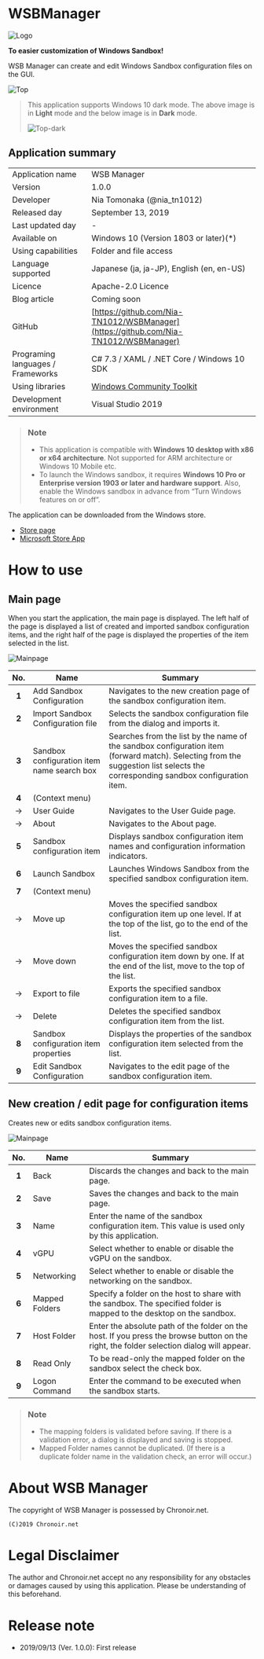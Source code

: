 # WSBManager

![Logo](https://raw.githubusercontent.com/Nia-TN1012/WSBManager/master/Assets/AppLogo.png)

**To easier customization of Windows Sandbox!**

WSB Manager can create and edit Windows Sandbox configuration files on the GUI.

![Top](https://raw.githubusercontent.com/Nia-TN1012/WSBManager/master/Assets/MainPage_Light.en-us.PNG)

> This application supports Windows 10 dark mode. The above image is in **Light** mode and the below image is in **Dark** mode.
>
> ![Top-dark](https://raw.githubusercontent.com/Nia-TN1012/WSBManager/master/Assets/MainPage_Dark.en-us.PNG)

## Application summary

|||
|---|---|
|Application name|WSB Manager|
|Version|1.0.0|
|Developer|Nia Tomonaka (@nia_tn1012)|
|Released day|September 13, 2019|
|Last updated day|-|
|Available on|Windows 10 (Version 1803 or later)(*)|
|Using capabilities|Folder and file access|
|Language supported|Japanese (ja, ja-JP), English (en, en-US)|
|Licence|Apache-2.0 Licence|
|Blog article|Coming soon|
|GitHub|[https://github.com/Nia-TN1012/WSBManager](https://github.com/Nia-TN1012/WSBManager)|
|Programing languages / Frameworks|C# 7.3 / XAML / .NET Core / Windows 10 SDK|
|Using libraries|[Windows Community Toolkit](https://github.com/windows-toolkit/WindowsCommunityToolkit)|
|Development environment|Visual Studio 2019|

> ### **Note**
>
> * This application is compatible with **Windows 10 desktop with x86 or x64 architecture**. Not supported for ARM architecture or Windows 10 Mobile etc.
> * To launch the Windows sandbox, it requires **Windows 10 Pro or Enterprise version 1903 or later and  hardware support**. Also, enable the Windows sandbox in advance from “Turn Windows features on or off”.

The application can be downloaded from the Windows store.

* [Store page](https://www.microsoft.com/store/apps/9P09B9DSPB95)
* [Microsoft Store App](ms-windows-store://pdp/?productid=9P09B9DSPB95)

# How to use

## Main page

When you start the application, the main page is displayed. The left half of the page is displayed a list of created and imported sandbox configuration items, and the right half of the page is displayed the properties of the item selected in the list.

![Mainpage](https://raw.githubusercontent.com/Nia-TN1012/WSBManager/master/WSBManager/Assets/UserGuide/en-us/MainPageGuide_Light.png)

|No.|Name|Summary|
|:---:|---|---|
|**1**|Add Sandbox Configuration|Navigates to the new creation page of the sandbox configuration item.|
|**2**|Import Sandbox Configuration file|Selects the sandbox configuration file from the dialog and imports it.|
|**3**|Sandbox configuration item name search box|Searches from the list by the name of the sandbox configuration item (forward match). Selecting from the suggestion list selects the corresponding sandbox configuration item.|
|**4**|(Context menu)||
|->|User Guide|Navigates to the User Guide page.|
|->|About|Navigates to the About page.|
|**5**|Sandbox configuration item|Displays sandbox configuration item names and configuration information indicators.|
|**6**|Launch Sandbox|Launches Windows Sandbox from the specified sandbox configuration item.|
|**7**|(Context menu)||
|->|Move up|Moves the specified sandbox configuration item up one level. If at the top of the list, go to the end of the list.|
|->|Move down|Moves the specified sandbox configuration item down by one. If at the end of the list, move to the top of the list.|
|->|Export to file|Exports the specified sandbox configuration item to a file.|
|->|Delete|Deletes the specified sandbox configuration item from the list.|
|**8**|Sandbox configuration item properties|Displays the properties of the sandbox configuration item selected from the list.|
|**9**|Edit Sandbox Configuration|Navigates to the edit page of the sandbox configuration item.|

## New creation / edit page for configuration items

Creates new or edits sandbox configuration items.

![Mainpage](https://raw.githubusercontent.com/Nia-TN1012/WSBManager/master/WSBManager/Assets/UserGuide/en-us/EditPageGuide_Light.png)

|No.|Name|Summary|
|:---:|---|---|
|**1**|Back|Discards the changes and back to the main page.|
|**2**|Save|Saves the changes and back to the main page.|
|**3**|Name|Enter the name of the sandbox configuration item. This value is used only by this application.|
|**4**|vGPU|Select whether to enable or disable the vGPU on the sandbox.|
|**5**|Networking|Select whether to enable or disable the networking on the sandbox.|
|**6**|Mapped Folders|Specify a folder on the host to share with the sandbox. The specified folder is mapped to the desktop on the sandbox.|
|**7**|Host Folder|Enter the absolute path of the folder on the host. If you press the browse button on the right, the folder selection dialog will appear.|
|**8**|Read Only|To be read-only the mapped folder on the sandbox select the check box.|
|**9**|Logon Command|Enter the command to be executed when the sandbox starts.|

> ### **Note**
>
> * The mapping folders is validated before saving. If there is a validation error, a dialog is displayed and saving is stopped.
> * Mapped Folder names cannot be duplicated. (If there is a duplicate folder name in the validation check, an error will occur.)

# About WSB Manager

The copyright of WSB Manager is possessed by Chronoir.net.

```
(C)2019 Chronoir.net
```

# Legal Disclaimer

The author and Chronoir.net accept no any responsibility for any obstacles or damages caused by using this application. Please be understanding of this beforehand.

# Release note

* 2019/09/13 (Ver. 1.0.0): First release
